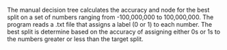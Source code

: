 The manual decision tree calculates the accuracy and node for the best split on a set of numbers ranging from -100,000,000 to 100,000,000. The program
reads a .txt file that assigns a label (0 or 1) to each number. The best split is determine based on the accuracy of assigning either 0s or 1s to the numbers greater
or less than the target split. 
